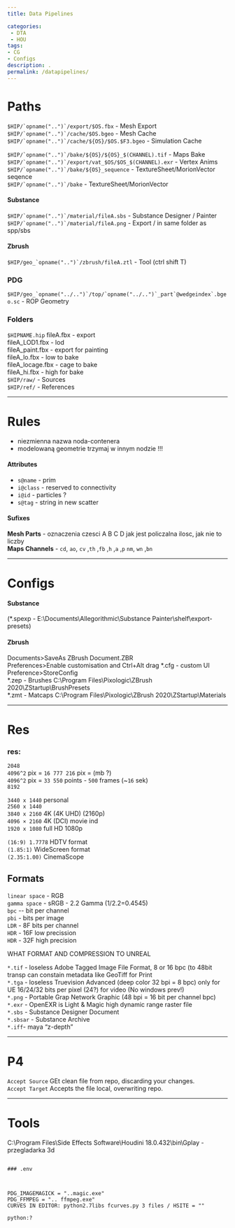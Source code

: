 ```yaml
---
title: Data Pipelines

categories:
 - DTA
 - HOU
tags:
- CG
- Configs
description: .
permalink: /datapipelines/
---
```






# Paths


```$HIP/`opname("..")`/export/$OS.fbx``` - Mesh  Export   
```$HIP/`opname("..")`/cache/$OS.bgeo```  -  Mesh  Cache    
```$HIP/`opname("..")`/cache/${OS}/$OS.$F3.bgeo``` -  Simulation   Cache   

```$HIP/`opname("..")`/bake/${OS}/${OS}_$(CHANNEL).tif``` -  Maps Bake    
```$HIP/`opname("..")`/export/vat_$OS/$OS_$(CHANNEL).exr``` -  Vertex Anims    
```$HIP/`opname("..")`/bake/${OS}_sequence``` - TextureSheet/MorionVector seqence      
```$HIP/`opname("..")`/bake``` - TextureSheet/MorionVector   




#### Substance

```$HIP/`opname("..")`/material/fileA.sbs``` - Substance     Designer / Painter          
```$HIP/`opname("..")`/material/fileA.png``` - Export    / in same folder as  spp/sbs   



#### Zbrush
```$HIP/geo_`opname("..")`/zbrush/fileA.ztl``` - Tool (ctrl shift T)


### PDG
```$HIP/geo_`opname("../..")`/top/`opname("../..")`_part`@wedgeindex`.bgeo.sc``` - ROP Geometry




### Folders

`$HIPNAME.hip`
fileA.fbx - export    
fileA_LOD1.fbx - lod    
fileA_paint.fbx - export for painting    
fileA_lo.fbx - low to bake    
fileA_locage.fbx - cage to bake      
fileA_hi.fbx - high for bake     
` $HIP/raw/ ` - Sources    
` $HIP/ref/ ` - References    


---

# Rules

- niezmienna nazwa noda-contenera
- modelowaną geometrie trzymaj w innym nodzie !!!  

#### Attributes

- `s@name` -  prim  
- `i@class` -   reserved to connectivity   
- `i@id` -  particles ?   
- `s@tag` - string in  new scatter

#### Sufixes

**Mesh Parts** - oznaczenia czesci A B C D jak jest policzalna ilosc, jak nie to liczby  
**Maps Channels** - `cd`,  `ao`, `cv` ,`th` ,`fb` ,`h` ,`a` ,`p` `nm`, `wn` ,`bn`

---

# Configs

#### Substance


(*.spexp - E:\Documents\Allegorithmic\Substance Painter\shelf\export-presets)  

#### Zbrush


Documents>SaveAs ZBrush Document.ZBR   
Preferences>Enable customisation   and Ctrl+Alt drag
*.cfg - custom UI  Preference>StoreConfig  
*.zep - Brushes C:\Program Files\Pixologic\ZBrush 2020\ZStartup\BrushPresets  
*.zmt - Matcaps C:\Program Files\Pixologic\ZBrush 2020\ZStartup\Materials  


---





# Res

### res:
`2048`  
`4096^2` pix = `16 777 216` pix   =  (mb ?)  
`4096^2` pix = `33 550` points - `500` frames (~`16` sek)      
`8192`    

`3440 x 1440` personal   
`2560 x 1440`   
`3840 x 2160` 4K (4K UHD) (2160p)        
`4096 × 2160` 4K (DCI) movie ind   
`1920 x 1080` full HD 1080p  

`(16:9) 1.7778` HDTV format    
`(1.85:1)` WideScreen format       
`(2.35:1.00)` CinemaScope    

## Formats

`linear space` - RGB    
`gamma space` - sRGB - 2.2 Gamma  (1/2.2=0.4545)      
`bpc` -- bit per channel  
`pbi` - bits per image  
`LDR` - 8F  bits per channel    
`HDR` - 16F low precission     
`HDR` - 32F high precision   

WHAT FORMAT AND COMPRESSION TO UNREAL  

`*.tif` - loseless Adobe Tagged Image File Format, 8 or 16 bpc (to 48bit  transp can constain metadata like GeoTiff for Print    
`*.tga` - loseless Truevision Advanced (deep color 32 bpi = 8 bpc) only for UE  16/24/32 bits per pixel (24?) for video (No windows prev!)  
`*.png` - Portable Grap Network Graphic (48 bpi = 16 bit per channel bpc)   
`*.exr` - OpenEXR is Light & Magic  high dynamic range raster file    
`*.sbs` - Substance Designer Document     
`*.sbsar` - Substance Archive    
`*.iff`- maya “z-depth”    



---





# P4
`Accept Source` GEt clean file from repo, discarding your changes.  
`Accept Target` Accepts the file local, overwriting repo.  


---
# Tools

C:\Program Files\Side Effects Software\Houdini 18.0.432\bin\Gplay - przegladarka 3d  



```

### .env



PDG_IMAGEMAGICK = "..magic.exe"  
PDG_FFMPEG = ".. ffmpeg.exe"   
CURVES IN EDITOR: python2.7libs fcurves.py 3 files / HSITE = ""  

python:?
```
